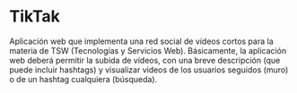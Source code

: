 # TikTak

Aplicación web que implementa una red social de vídeos cortos para la materia de TSW (Tecnologías y Servicios Web). Básicamente, la aplicación web deberá permitir la subida de vídeos, con una breve descripción (que puede incluir hashtags) y visualizar videos de los usuarios seguidos (muro) o de un hashtag cualquiera (búsqueda).

